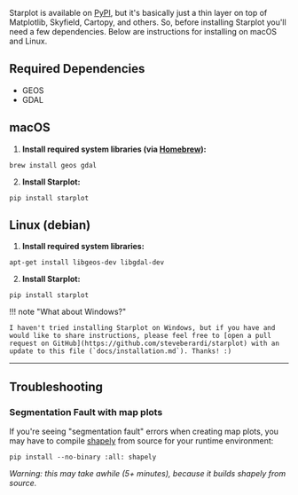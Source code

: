 Starplot is available on [PyPI](https://pypi.org/project/starplot/), but it's basically just a thin layer on top of Matplotlib, Skyfield, Cartopy, and others. So, before installing Starplot you'll need a few dependencies. Below are instructions for installing on macOS and Linux.

## Required Dependencies

- GEOS
- GDAL

## macOS

1. **Install required system libraries (via [Homebrew](https://brew.sh/)):**
```
brew install geos gdal
```

2. **Install Starplot:**
```
pip install starplot
```

## Linux (debian)

1. **Install required system libraries:**
```
apt-get install libgeos-dev libgdal-dev
```

2. **Install Starplot:**
```
pip install starplot
```

!!! note "What about Windows?"

    I haven't tried installing Starplot on Windows, but if you have and would like to share instructions, please feel free to [open a pull request on GitHub](https://github.com/steveberardi/starplot) with an update to this file (`docs/installation.md`). Thanks! :)

---

## Troubleshooting

### Segmentation Fault with map plots

If you're seeing "segmentation fault" errors when creating map plots, you may have to compile [shapely](https://shapely.readthedocs.io/en/stable/index.html) from source for your runtime environment:
```
pip install --no-binary :all: shapely
```
*Warning: this may take awhile (5+ minutes), because it builds shapely from source.*
